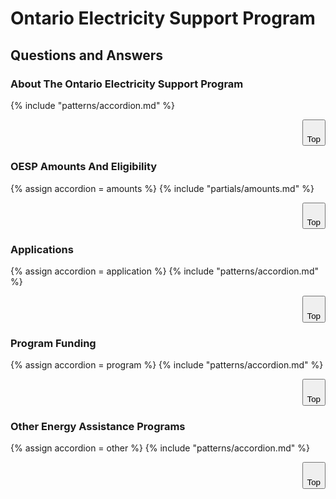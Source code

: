 <style>
  @media (max-width: 640px) {
  .table-large { display:none; }
  .top { display: none;}
  }
 @media (min-width: 641px) {
  .table-small { display:none; }
  .top {display: flex; justify-content: flex-end;}
   }
</style>

# Ontario Electricity Support Program

## Questions and Answers
<main id="about"></main>

### About The Ontario Electricity Support Program
{% include "patterns/accordion.md" %}

<div class="top">
<button onClick='scrollToTop()' id='actual-btt-button'>
    <svg class="ontario-icon" alt="" aria-hidden="true" focusable="false" sol:category="primary" viewBox="0 0 24 24" preserveAspectRatio="xMidYMid meet"> <use href="#ontario-icon-arrow-up"></use></svg><br />
    Top
</button>
</div>

<main id="amounts"></main>

### OESP Amounts And Eligibility
{% assign accordion = amounts %}
{% include "partials/amounts.md" %}

<div class="top">
<button onClick='scrollToTop()' id='actual-btt-button'>
    <svg class="ontario-icon" alt="" aria-hidden="true" focusable="false" sol:category="primary" viewBox="0 0 24 24" preserveAspectRatio="xMidYMid meet"> <use href="#ontario-icon-arrow-up"></use></svg><br />
    Top
</button>
</div>

<main id="applications"></main>

### Applications
{% assign accordion = application %}
{% include "patterns/accordion.md" %}

<div class="top">
<button onClick='scrollToTop()' id='actual-btt-button'>
    <svg class="ontario-icon" alt="" aria-hidden="true" focusable="false" sol:category="primary" viewBox="0 0 24 24" preserveAspectRatio="xMidYMid meet"> <use href="#ontario-icon-arrow-up"></use></svg><br />
    Top
</button>
</div>

<main id="program"></main>

### Program Funding
{% assign accordion = program %}
{% include "patterns/accordion.md" %}

<div class="top">
<button onClick='scrollToTop()' id='actual-btt-button'>
    <svg class="ontario-icon" alt="" aria-hidden="true" focusable="false" sol:category="primary" viewBox="0 0 24 24" preserveAspectRatio="xMidYMid meet"> <use href="#ontario-icon-arrow-up"></use></svg><br />
    Top
</button>
</div>

<main id="other"></main>

### Other Energy Assistance Programs
{% assign accordion = other %}
{% include "patterns/accordion.md" %}

<div class="top">
<button onClick='scrollToTop()' id='actual-btt-button'>
    <svg class="ontario-icon" alt="" aria-hidden="true" focusable="false" sol:category="primary" viewBox="0 0 24 24" preserveAspectRatio="xMidYMid meet"> <use href="#ontario-icon-arrow-up"></use></svg><br />
    Top
</button>
</div>


<script src='../../scripts/back-to-top.js'></script>